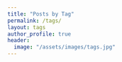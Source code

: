 ```yaml
---
title: "Posts by Tag"
permalink: /tags/
layout: tags
author_profile: true
header:
  image: "/assets/images/tags.jpg"
---
```

